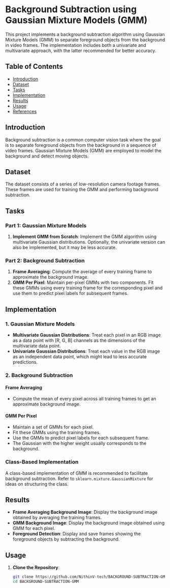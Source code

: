 # Background Subtraction using Gaussian Mixture Models (GMM)

This project implements a background subtraction algorithm using Gaussian Mixture Models (GMM) to separate foreground objects from the background in video frames. The implementation includes both a univariate and multivariate approach, with the latter recommended for better accuracy.

## Table of Contents

- [Introduction](#introduction)
- [Dataset](#dataset)
- [Tasks](#tasks)
- [Implementation](#implementation)
- [Results](#results)
- [Usage](#usage)
- [References](#references)

## Introduction

Background subtraction is a common computer vision task where the goal is to separate foreground objects from the background in a sequence of video frames. Gaussian Mixture Models (GMM) are employed to model the background and detect moving objects.

## Dataset

The dataset consists of a series of low-resolution camera footage frames. These frames are used for training the GMM and performing background subtraction.

## Tasks

### Part 1: Gaussian Mixture Models

1. **Implement GMM from Scratch**: Implement the GMM algorithm using multivariate Gaussian distributions. Optionally, the univariate version can also be implemented, but it may be less accurate.

### Part 2: Background Subtraction

1. **Frame Averaging**: Compute the average of every training frame to approximate the background image.
2. **GMM Per Pixel**: Maintain per-pixel GMMs with two components. Fit these GMMs using every training frame for the corresponding pixel and use them to predict pixel labels for subsequent frames.

## Implementation

### 1. Gaussian Mixture Models

- **Multivariate Gaussian Distributions**: Treat each pixel in an RGB image as a data point with [R, G, B] channels as the dimensions of the multivariate data point.
- **Univariate Gaussian Distributions**: Treat each value in the RGB image as an independent data point, which might lead to less accurate predictions.

### 2. Background Subtraction

#### Frame Averaging

- Compute the mean of every pixel across all training frames to get an approximate background image.

#### GMM Per Pixel

- Maintain a set of GMMs for each pixel.
- Fit these GMMs using the training frames.
- Use the GMMs to predict pixel labels for each subsequent frame.
- The Gaussian with the higher weight usually corresponds to the background.

### Class-Based Implementation

A class-based implementation of GMM is recommended to facilitate background subtraction. Refer to `sklearn.mixture.GaussianMixture` for ideas on structuring the class.

## Results

- **Frame Averaging Background Image**: Display the background image obtained by averaging the training frames.
- **GMM Background Image**: Display the background image obtained using GMM for each pixel.
- **Foreground Detection**: Display and save frames showing the foreground objects by subtracting the background.

## Usage

1. **Clone the Repository**:
   ```bash
   git clone https://github.com/NithinV-tech/BACKGROUND-SUBTRACTION-GMM.git
   cd BACKGROUND-SUBTRACTION-GMM

